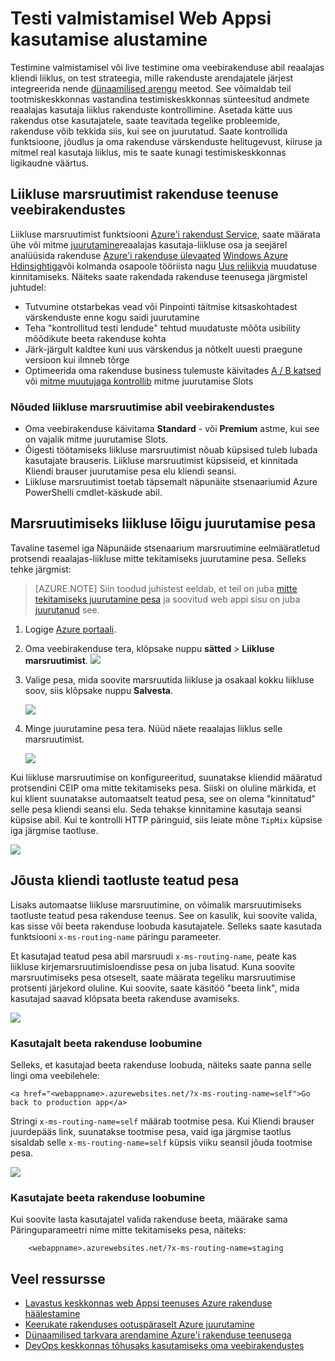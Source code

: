 <properties
    pageTitle="Testi valmistamisel Web Appsi kasutamise alustamine"
    description="Lisateavet tootmise (Vihje) funktsiooni Azure'i rakenduse teenuse veebirakendustes Test."
    services="app-service\web"
    documentationCenter=""
    authors="cephalin"
    manager="wpickett"
    editor=""/>

<tags
    ms.service="app-service-web"
    ms.workload="web"
    ms.tgt_pltfrm="na"
    ms.devlang="na"
    ms.topic="article"
    ms.date="01/13/2016"
    ms.author="cephalin"/>

# <a name="get-started-with-test-in-production-for-web-apps"></a>Testi valmistamisel Web Appsi kasutamise alustamine

Testimine valmistamisel või live testimine oma veebirakenduse abil reaalajas kliendi liiklus, on test strateegia, mille rakenduste arendajatele järjest integreerida nende [dünaamilised arengu](https://en.wikipedia.org/wiki/Agile_software_development) meetod. See võimaldab teil tootmiskeskkonnas vastandina testimiskeskkonnas sünteesitud andmete reaalajas kasutaja liiklus rakenduste kontrollimine. Asetada kätte uus rakendus otse kasutajatele, saate teavitada tegelike probleemide, rakenduse võib tekkida siis, kui see on juurutatud. Saate kontrollida funktsioone, jõudlus ja oma rakenduse värskenduste helitugevust, kiiruse ja mitmel real kasutaja liiklus, mis te saate kunagi testimiskeskkonnas ligikaudne väärtus.

## <a name="traffic-routing-in-app-service-web-apps"></a>Liikluse marsruutimist rakenduse teenuse veebirakendustes

Liikluse marsruutimist funktsiooni [Azure'i rakendust Service](http://go.microsoft.com/fwlink/?LinkId=529714), saate määrata ühe või mitme [juurutamine](web-sites-staged-publishing.md)reaalajas kasutaja-liikluse osa ja seejärel analüüsida rakenduse [Azure'i rakenduse ülevaated](/services/application-insights/) [Windows Azure Hdinsightiga](/services/hdinsight/)või kolmanda osapoole tööriista nagu [Uus reliikvia](/marketplace/partners/newrelic/newrelic/) muudatuse kinnitamiseks. Näiteks saate rakendada rakenduse teenusega järgmistel juhtudel:

- Tutvumine otstarbekas vead või Pinpointi täitmise kitsaskohtadest värskenduste enne kogu saidi juurutamine
- Teha "kontrollitud testi lendude" tehtud muudatuste mõõta usibility mõõdikute beeta rakenduse kohta
- Järk-järgult kaldtee kuni uus värskendus ja nõtkelt uuesti praegune versioon kui ilmneb tõrge 
- Optimeerida oma rakenduse business tulemuste käivitades [A / B katsed](https://en.wikipedia.org/wiki/A/B_testing) või [mitme muutujaga kontrollib](https://en.wikipedia.org/wiki/Multivariate_testing_in_marketing) mitme juurutamise Slots

### <a name="requirements-for-using-traffic-routing-in-web-apps"></a>Nõuded liikluse marsruutimise abil veebirakendustes

- Oma veebirakenduse käivitama **Standard** - või **Premium** astme, kui see on vajalik mitme juurutamise Slots.
- Õigesti töötamiseks liikluse marsruutimist nõuab küpsised tuleb lubada kasutajate brauseris. Liikluse marsruutimist küpsiseid, et kinnitada Kliendi brauser juurutamise pesa elu kliendi seansi.
- Liikluse marsruutimist toetab täpsemalt näpunäite stsenaariumid Azure PowerShelli cmdlet-käskude abil.

## <a name="route-traffic-segment-to-a-deployment-slot"></a>Marsruutimiseks liikluse lõigu juurutamise pesa

Tavaline tasemel iga Näpunäide stsenaarium marsruutimine eelmääratletud protsendi reaalajas-liikluse mitte tekitamiseks juurutamine pesa. Selleks tehke järgmist:

>[AZURE.NOTE] Siin toodud juhistest eeldab, et teil on juba [mitte tekitamiseks juurutamine pesa](web-sites-staged-publishing.md) ja soovitud web appi sisu on juba [juurutanud](web-sites-deploy.md) see.

1. Logige [Azure portaali](https://portal.azure.com/).
2. Oma veebirakenduse tera, klõpsake nuppu **sätted** > **Liikluse marsruutimist**.
  ![](./media/app-service-web-test-in-production/01-traffic-routing.png)
3. Valige pesa, mida soovite marsruutida liikluse ja osakaal kokku liikluse soov, siis klõpsake nuppu **Salvesta**.

    ![](./media/app-service-web-test-in-production/02-select-slot.png)

4. Minge juurutamine pesa tera. Nüüd näete reaalajas liiklus selle marsruutimist.

    ![](./media/app-service-web-test-in-production/03-traffic-routed.png)

Kui liikluse marsruutimise on konfigureeritud, suunatakse kliendid määratud protsendini CEIP oma mitte tekitamiseks pesa. Siiski on oluline märkida, et kui klient suunatakse automaatselt teatud pesa, see on olema "kinnitatud" selle pesa kliendi seansi elu. Seda tehakse kinnitamine kasutaja seansi küpsise abil. Kui te kontrolli HTTP päringuid, siis leiate mõne `TipMix` küpsise iga järgmise taotluse.

![](./media/app-service-web-test-in-production/04-tip-cookie.png)

## <a name="force-client-requests-to-a-specific-slot"></a>Jõusta kliendi taotluste teatud pesa

Lisaks automaatse liikluse marsruutimine, on võimalik marsruutimiseks taotluste teatud pesa rakenduse teenus. See on kasulik, kui soovite valida, kas sisse või beeta rakenduse loobuda kasutajatele. Selleks saate kasutada funktsiooni `x-ms-routing-name` päringu parameeter.

Et kasutajad teatud pesa abil marsruudi `x-ms-routing-name`, peate kas liikluse kirjemarsruutimisloendisse pesa on juba lisatud. Kuna soovite marsruutimiseks pesa otseselt, saate määrata tegeliku marsruutimise protsenti järjekord oluline. Kui soovite, saate käsitöö "beeta link", mida kasutajad saavad klõpsata beeta rakenduse avamiseks.

![](./media/app-service-web-test-in-production/06-enable-x-ms-routing-name.png)

### <a name="opt-users-out-of-beta-app"></a>Kasutajalt beeta rakenduse loobumine

Selleks, et kasutajad beeta rakenduse loobuda, näiteks saate panna selle lingi oma veebilehele:

    <a href="<webappname>.azurewebsites.net/?x-ms-routing-name=self">Go back to production app</a>

Stringi `x-ms-routing-name=self` määrab tootmise pesa. Kui Kliendi brauser juurdepääs link, suunatakse tootmise pesa, vaid iga järgmise taotlus sisaldab selle `x-ms-routing-name=self` küpsis viiku seansil jõuda tootmise pesa.

![](./media/app-service-web-test-in-production/05-access-production-slot.png)

### <a name="opt-users-in-to-beta-app"></a>Kasutajate beeta rakenduse loobumine

Kui soovite lasta kasutajatel valida rakenduse beeta, määrake sama Päringuparameetri nime mitte tekitamiseks pesa, näiteks:

        <webappname>.azurewebsites.net/?x-ms-routing-name=staging

## <a name="more-resources"></a>Veel ressursse ##

-   [Lavastus keskkonnas web Appsi teenuses Azure rakenduse häälestamine](web-sites-staged-publishing.md)
-   [Keerukate rakenduses ootuspäraselt Azure juurutamine](app-service-deploy-complex-application-predictably.md)
-   [Dünaamilised tarkvara arendamine Azure'i rakenduse teenusega](app-service-agile-software-development.md)
-   [DevOps keskkonnas tõhusaks kasutamiseks oma veebirakendustes](app-service-web-staged-publishing-realworld-scenarios.md)